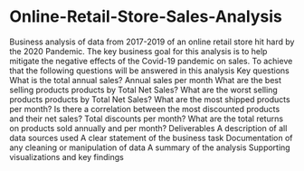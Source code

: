 # Online-Retail-Store-Sales-Analysis
Business analysis of data from 2017-2019 of an online retail store hit hard by the 2020 Pandemic. The key business goal for this analysis is to help mitigate the negative effects of the Covid-19 pandemic on sales. To achieve that the following questions will be answered in this analysis Key questions  What is the total annual sales? Annual sales per month What are the best selling products products by Total Net Sales? What are the worst selling products products by Total Net Sales? What are the most shipped products per month? Is there a correlation between the most discounted products and their net sales? Total discounts per month? What are the total returns on products sold annually and per month? Deliverables  A description of all data sources used A clear statement of the business task Documentation of any cleaning or manipulation of data A summary of the analysis Supporting visualizations and key findings
